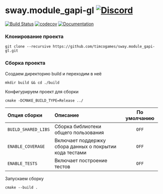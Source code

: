 # sway.module_gapi-gl [![Discord](https://discordapp.com/api/guilds/402238411639095297/widget.png)](https://discord.gg/vCMcgwQ)

[![Build Status](https://travis-ci.com/timcogames/sway.module_gapi-gl.svg?branch=master)](https://travis-ci.com/timcogames/sway.module_gapi-gl)
[![codecov](https://codecov.io/gh/timcogames/sway.module_gapi-gl/branch/master/graph/badge.svg)](https://codecov.io/gh/timcogames/sway.module_gapi-gl)
[![Documentation](https://codedocs.xyz/timcogames/sway.module_gapi-gl.svg)](https://codedocs.xyz/timcogames/sway.module_gapi-gl/)

### Клонирование проекта

```console
git clone --recursive https://github.com/timcogames/sway.module_gapi-gl.git
```

### Сборка проекта

Создаем директорию build и переходим в неё

```console
mkdir build && cd ./build
```

Конфигурируем проект для сборки

```console
cmake -DCMAKE_BUILD_TYPE=Release ../
```

Опция сборки | Описание | По умолчанию
:---|:---|:---:
`BUILD_SHARED_LIBS` | Сборка библиотеки общего пользования | `OFF`
`ENABLE_COVERAGE` | Включает поддержку сбора данных о покрытии кода тестами | `OFF`
`ENABLE_TESTS` | Включает построение тестов | `OFF`

Запускаем сборку

```console
cmake --build .
```
